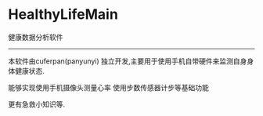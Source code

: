 # HealthyLifeMain
健康数据分析软件

-----

本软件由cuferpan(panyunyi) 独立开发,主要用于使用手机自带硬件来监测自身身体健康状态.

能够实现使用手机摄像头测量心率 使用步数传感器计步等基础功能

更有急救小知识等.
